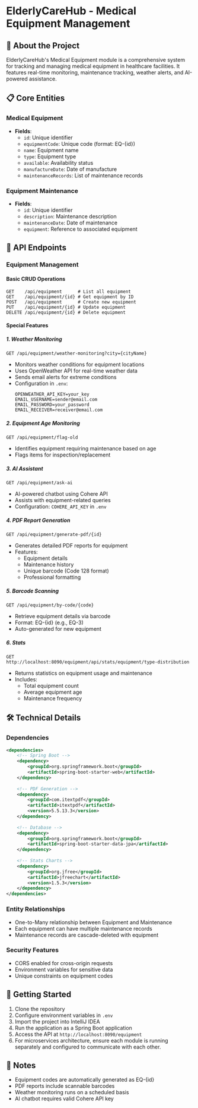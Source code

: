 # **ElderlyCareHub - Medical Equipment Management**

## 🏥 About the Project
ElderlyCareHub's Medical Equipment module is a comprehensive system for tracking and managing medical equipment in healthcare facilities. It features real-time monitoring, maintenance tracking, weather alerts, and AI-powered assistance.

## 📋 Core Entities

### Medical Equipment
- **Fields**:
  - `id`: Unique identifier
  - `equipmentCode`: Unique code (format: EQ-{id})
  - `name`: Equipment name
  - `type`: Equipment type
  - `available`: Availability status
  - `manufactureDate`: Date of manufacture
  - `maintenanceRecords`: List of maintenance records

### Equipment Maintenance
- **Fields**:
  - `id`: Unique identifier
  - `description`: Maintenance description
  - `maintenanceDate`: Date of maintenance
  - `equipment`: Reference to associated equipment

## 🔌 API Endpoints

### Equipment Management

#### Basic CRUD Operations
```
GET    /api/equipment      # List all equipment
GET    /api/equipment/{id} # Get equipment by ID
POST   /api/equipment      # Create new equipment
PUT    /api/equipment/{id} # Update equipment
DELETE /api/equipment/{id} # Delete equipment
```

#### Special Features

##### 1. Weather Monitoring
```
GET /api/equipment/weather-monitoring?city={cityName}
```
- Monitors weather conditions for equipment locations
- Uses OpenWeather API for real-time weather data
- Sends email alerts for extreme conditions
- Configuration in `.env`:
  ```
  OPENWEATHER_API_KEY=your_key
  EMAIL_USERNAME=sender@email.com
  EMAIL_PASSWORD=your_password
  EMAIL_RECEIVER=receiver@email.com
  ```

##### 2. Equipment Age Monitoring
```
GET /api/equipment/flag-old
```
- Identifies equipment requiring maintenance based on age
- Flags items for inspection/replacement

##### 3. AI Assistant
```
GET /api/equipment/ask-ai
```
- AI-powered chatbot using Cohere API
- Assists with equipment-related queries
- Configuration: `COHERE_API_KEY` in `.env`

##### 4. PDF Report Generation
```
GET /api/equipment/generate-pdf/{id}
```
- Generates detailed PDF reports for equipment
- Features:
  - Equipment details
  - Maintenance history
  - Unique barcode (Code 128 format)
  - Professional formatting

##### 5. Barcode Scanning
```
GET /api/equipment/by-code/{code}
```
- Retrieve equipment details via barcode
- Format: EQ-{id} (e.g., EQ-3)
- Auto-generated for new equipment

##### 6. Stats
```
GET 
http://localhost:8090/equipment/api/stats/equipment/type-distribution
```
- Returns statistics on equipment usage and maintenance
- Includes:
  - Total equipment count
  - Average equipment age
  - Maintenance frequency

## 🛠 Technical Details

### Dependencies
```xml
<dependencies>
    <!-- Spring Boot -->
    <dependency>
        <groupId>org.springframework.boot</groupId>
        <artifactId>spring-boot-starter-web</artifactId>
    </dependency>
    
    <!-- PDF Generation -->
    <dependency>
        <groupId>com.itextpdf</groupId>
        <artifactId>itextpdf</artifactId>
        <version>5.5.13.3</version>
    </dependency>
    
    <!-- Database -->
    <dependency>
        <groupId>org.springframework.boot</groupId>
        <artifactId>spring-boot-starter-data-jpa</artifactId>
    </dependency>
    
    <!-- Stats Charts -->
    <dependency>
        <groupId>org.jfree</groupId>
        <artifactId>jfreechart</artifactId>
        <version>1.5.3</version>
    </dependency>
</dependencies>
```

### Entity Relationships
- One-to-Many relationship between Equipment and Maintenance
- Each equipment can have multiple maintenance records
- Maintenance records are cascade-deleted with equipment

### Security Features
- CORS enabled for cross-origin requests
- Environment variables for sensitive data
- Unique constraints on equipment codes

## 🚀 Getting Started

1. Clone the repository
2. Configure environment variables in `.env`
3. Import the project into IntelliJ IDEA
4. Run the application as a Spring Boot application
5. Access the API at `http://localhost:8090/equipment`
6. For microservices architecture, ensure each module is running separately and configured to communicate with each other.

## 📝 Notes
- Equipment codes are automatically generated as EQ-{id}
- PDF reports include scannable barcodes
- Weather monitoring runs on a scheduled basis
- AI chatbot requires valid Cohere API key
